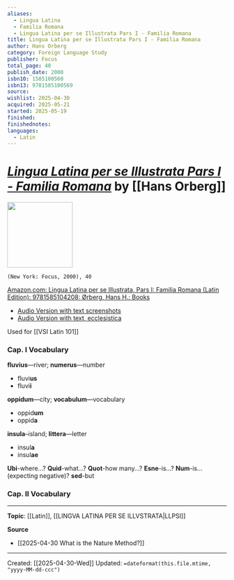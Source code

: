 ```yaml
---
aliases:
  - Lingua Latina
  - Familia Romana
  - Lingua Latina per se Illustrata Pars I - Familia Romana
title: Lingua Latina per se Illustrata Pars I - Familia Romana
author: Hans Orberg
category: Foreign Language Study
publisher: Focus
total_page: 40
publish_date: 2000
isbn10: 1585100560
isbn13: 9781585100569
source: 
wishlist: 2025-04-30
acquired: 2025-05-21
started: 2025-05-19
finished: 
finishednotes:
languages: 
  - Latin
---
```

# *[Lingua Latina per se Illustrata Pars I - Familia Romana](https://hackettpublishing.com/lingua-latina-per-se-illustrata-series/lingua-latina-pars-i-familia-romana-full-color-edition)* by [[Hans Orberg]]

<img src="http://books.google.com/books/content?id=gB-DPQAACAAJ&printsec=frontcover&img=1&zoom=1&source=gbs_api" width=150>

`(New York: Focus, 2000), 40`

[Amazon.com: Lingua Latina per se Illustrata, Pars I: Familia Romana (Latin Edition): 9781585104208: Ørberg, Hans H.: Books](https://www.amazon.com/Lingua-Latina-Illustrata-Pars-Familia/dp/1585104205)

- [Audio Version with text screenshots](https://youtu.be/YtPd2ALW5b4)
- [Audio Version with text, ecclesistica](https://www.youtube.com/watch?v=HpUxN01Ew_4&list=PLeAdgLsSLlqoJ8Ji6zvfrwCSQgKSGSOOP)

Used for [[VSI Latin 101]]


### Cap. I Vocabulary
**fluvius**—river; **numerus**—number
- fluvi**us**
- fluvi**i**

**oppidum**—city; **vocabulum**—vocabulary
- oppid**um**
- oppid**a**

**insula**–island; **littera**—letter
- insul**a**
- insul**ae**

**Ubi**-where...?
**Quid**-what...?
**Quot**-how many...?
**Esne**-is...?
**Num**-is...(expecting negative)?
**sed**-but
### Cap. II Vocabulary

--- 
**Topic**: [[Latin]], [[LINGVA LATINA PER SE ILLVSTRATA|LLPSI]]

**Source**
- [[2025-04-30 What is the Nature Method?]]
 ---
Created: [[2025-04-30-Wed]]
Updated: `=dateformat(this.file.mtime, "yyyy-MM-dd-ccc")`